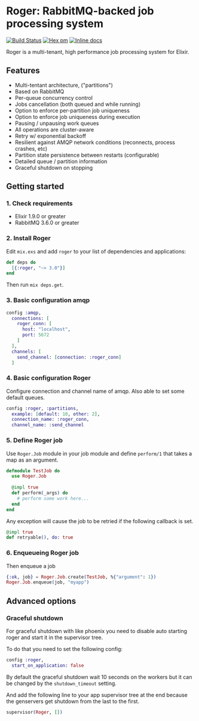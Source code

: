 # Roger: RabbitMQ-backed job processing system

[![Build Status](https://github.com/bettyblocks/roger/actions/workflows/elixir/badge.svg)](https://github.com/bettyblocks/roger/actions)
[![Hex pm](http://img.shields.io/hexpm/v/roger.svg?style=flat)](https://hex.pm/packages/roger)
[![Inline docs](http://inch-ci.org/github/bettyblocks/roger.svg)](http://inch-ci.org/github/bettyblocks/roger)

Roger is a multi-tenant, high performance job processing system for Elixir.


## Features

- Multi-tentant architecture, ("partitions")
- Based on RabbitMQ
- Per-queue concurrency control
- Jobs cancellation (both queued and while running)
- Option to enforce per-partition job uniqueness
- Option to enforce job uniqueness during execution
- Pausing / unpausing work queues
- All operations are cluster-aware
- Retry w/ exponential backoff
- Resilient against AMQP network conditions (reconnects, process crashes, etc)
- Partition state persistence between restarts (configurable)
- Detailed queue / partition information
- Graceful shutdown on stopping 

## Getting started

### 1. Check requirements

- Elixir 1.9.0 or greater
- RabbitMQ 3.6.0 or greater

### 2. Install Roger

Edit `mix.exs` and add `roger` to your list of dependencies and applications:

```elixir
def deps do
  [{:roger, "~> 3.0"}]
end
```

Then run `mix deps.get`.

### 3. Basic configuration amqp
```elixir
config :amqp,
  connections: [
    roger_conn: [
      host: "localhost",
      port: 5672
    ]
  ],
  channels: [
    send_channel: [connection: :roger_conn]
  ]
```

### 4. Basic configuration Roger

Configure connection and channel name of amqp.
Also able to set some default queues.

```elixir
config :roger, :partitions,
  example: [default: 10, other: 2],
  connection_name: :roger_conn,
  channel_name: :send_channel
```

### 5. Define Roger job

Use `Roger.Job` module in your job module and define `perform/1` that takes a map as an argument.

```elixir
defmodule TestJob do
  use Roger.Job
  
  @impl true
  def perform(_args) do
    # perform some work here...
  end
end
```

Any exception will cause the job to be retried if the following callback is set.
```elixir 
@impl true
def retryable(), do: true
```


### 6. Enqueueing Roger job

Then enqueue a job

```elixir
{:ok, job} = Roger.Job.create(TestJob, %{"argument": 1})
Roger.Job.enqueue(job, "myapp")

```

## Advanced options

### Graceful shutdown

For graceful shutdown with like phoenix you need to disable auto starting roger and start it in the supervisor tree.

To do that you need to set the following config:

```elixir
config :roger,
  start_on_application: false
```

By default the graceful shutdown wait 10 seconds on the workers but it can be changed by the `shutdown_timeout` setting.

And add the following line to your app supervisor tree at the end because the genservers get shutdown from the last to the first.

```elixir
supervisor(Roger, [])
```
